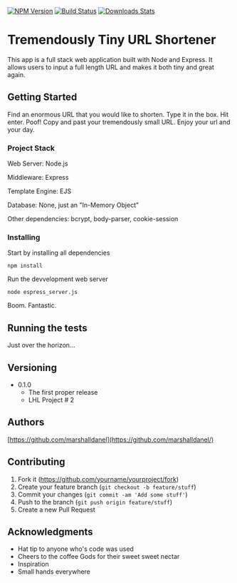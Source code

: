 [![NPM Version][npm-image]][npm-url]
[![Build Status][travis-image]][travis-url]
[![Downloads Stats][npm-downloads]][npm-url]

# Tremendously Tiny URL Shortener

This app is a full stack web application built with Node and Express. It allows users to input a full length URL and makes it both tiny and great again.

## Getting Started

Find an enormous URL that you would like to shorten. Type it in the box. Hit enter. Poof! Copy and past your tremendously small URL.
Enjoy your url and your day.

### Project Stack

Web Server: Node.js

Middleware: Express

Template Engine: EJS

Database: None, just an "In-Memory Object"

Other dependencies: bcrypt, body-parser, cookie-session

### Installing

Start by installing all dependencies

```
npm install
```

Run the devvelopment web server

```
node espress_server.js
```

Boom. Fantastic.

## Running the tests

Just over the horizon...

## Versioning

* 0.1.0
    * The first proper release
    * LHL Project # 2

## Authors

[https://github.com/marshalldanel](https://github.com/marshalldanel/)

## Contributing

1. Fork it (<https://github.com/yourname/yourproject/fork>)
2. Create your feature branch (`git checkout -b feature/stuff`)
3. Commit your changes (`git commit -am 'Add some stuff'`)
4. Push to the branch (`git push origin feature/stuff`)
5. Create a new Pull Request

## Acknowledgments

* Hat tip to anyone who's code was used
* Cheers to the coffee Gods for their sweet sweet nectar
* Inspiration
* Small hands everywhere

<!-- Markdown link & img dfn's -->
[npm-image]: https://img.shields.io/npm/v/datadog-metrics.svg?style=flat-square
[npm-url]: https://npmjs.org/package/datadog-metrics
[npm-downloads]: https://img.shields.io/hexpm/dt/plug.svg
[travis-image]: https://img.shields.io/travis/dbader/node-datadog-metrics/master.svg?style=flat-square
[travis-url]: https://travis-ci.org/dbader/node-datadog-metrics